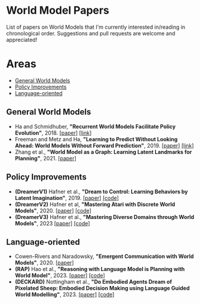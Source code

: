# World Model Papers
List of papers on World Models that I'm currently interested in/reading in chronological order. Suggestions and pull requests are welcome and appreciated!

# Areas
  * [General World Models](#general-world-models)
  * [Policy Improvements](#policy-improvements)
  * [Language-oriented](#language-oriented)
  

## General World Models
  * Ha and Schmidhuber, **"Recurrent World Models Facilitate Policy Evolution"**, 2018. [[paper]](https://arxiv.org/abs/1803.10122) [[link]](https://worldmodels.github.io/)
  * Freeman and Metz and Ha, **"Learning to Predict Without Looking Ahead:
World Models Without Forward Prediction"**, 2019. [[paper]](https://proceedings.neurips.cc/paper_files/paper/2019/file/15cf76466b97264765356fcc56d801d1-Paper.pdf) [[link]](https://learningtopredict.github.io/)
  * Zhang et al., **"World Model as a Graph:
Learning Latent Landmarks for Planning"**, 2021. [[paper]]("http://proceedings.mlr.press/v139/zhang21x/zhang21x.pdf")

## Policy Improvements
  * **(DreamerV1)** Hafner et al., **"Dream to Control: Learning Behaviors by Latent Imagination"**, 2019. [[paper]](https://arxiv.org/abs/1912.01603) [[code]](https://github.com/google-research/dreamer)
  * **(DreamerV2)** Hafner et al, **"Mastering Atari with Discrete World Models"**, 2020. [[paper]](https://arxiv.org/abs/2010.02193) [[code]](https://github.com/danijar/dreamerv2)
  * **(DreamerV3)** Hafner et al., **"Mastering Diverse Domains through World Models"**, 2023 [[paper]](https://arxiv.org/abs/2301.04104) [[code]](https://github.com/danijar/dreamerv3)

## Language-oriented
  * Cowen-Rivers and Naradowsky, **"Emergent Communication with World Models"**, 2020. [[paper]](https://arxiv.org/abs/2002.09604)
  * **(RAP)** Hao et al., **"Reasoning with Language Model is Planning with World Model"**, 2023. [[paper]](https://arxiv.org/abs/2305.14992) [[code]](https://github.com/Ber666/RAP)
  * **(DECKARD)** Nottingham et al., **"Do Embodied Agents Dream of Pixelated Sheep: Embodied Decision Making using Language Guided World Modelling"**, 2023. [[paper]](https://arxiv.org/abs/2301.12050) [[code]](https://github.com/DeckardAgent/deckard)
